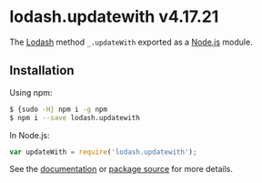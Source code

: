 # lodash.updatewith v4.17.21

The [Lodash](https://lodash.com/) method `_.updateWith` exported as a [Node.js](https://nodejs.org/) module.

## Installation

Using npm:
```bash
$ {sudo -H} npm i -g npm
$ npm i --save lodash.updatewith
```

In Node.js:
```js
var updateWith = require('lodash.updatewith');
```

See the [documentation](https://lodash.com/docs#updateWith) or [package source](https://github.com/lodash/lodash/blob/4.17.21-npm-packages/lodash.updatewith) for more details.
